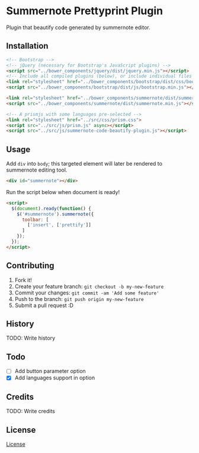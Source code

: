# Summernote Prettyprint Plugin

Plugin that beautify code generated by summernote editor.

## Installation

```html
<!-- Bootstrap -->
<!-- jQuery (necessary for Bootstrap's JavaScript plugins) -->
<script src="../bower_components/jquery/dist/jquery.min.js"></script>
<!-- Include all compiled plugins (below), or include individual files as needed -->
<link rel="stylesheet" href="../bower_components/bootstrap/dist/css/bootstrap.min.css"/>
<script src="../bower_components/bootstrap/dist/js/bootstrap.min.js"></script>

<link rel="stylesheet" href="../bower_components/summernote/dist/summernote.css"/>
<script src="../bower_components/summernote/dist/summernote.min.js"></script>

<!-- A prismjs with some languages pre-selected -->
<link rel="stylesheet" href="../src/css/prism.css">
<script src="../src/js/prism.js" async></script>
<script src="../src/js/summernote-code-beautify-plugin.js"></script>
```

## Usage

Add `div` into `body`; this targeted element will later be rendered to summernote editing tool.

```html
<div id="summernote"></div>
```
Run the script below when document is ready!

```html
<script>
  $(document).ready(function() {
    $('#summernote').summernote({
      toolbar: [
        ['insert', ['prettify']]
      ]
    });
  });
</script>
```

## Contributing

1. Fork it!
2. Create your feature branch: `git checkout -b my-new-feature`
3. Commit your changes: `git commit -am 'Add some feature'`
4. Push to the branch: `git push origin my-new-feature`
5. Submit a pull request :D

## History

TODO: Write history

## Todo

- [ ] Add button parameter option
- [x] Add languages support in option

## Credits

TODO: Write credits

## License

[License](LICENSE)
